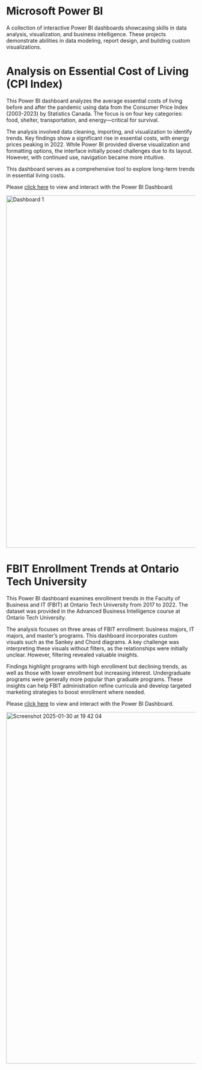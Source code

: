 # Microsoft Power BI
A collection of interactive Power BI dashboards showcasing skills in data analysis, visualization, and business intelligence. These projects demonstrate abilities in data modeling, report design, and building custom visualizations.

# Analysis on Essential Cost of Living (CPI Index)
This Power BI dashboard analyzes the average essential costs of living before and after the pandemic using data from the Consumer Price Index (2003-2023) by Statistics Canada. The focus is on four key categories: food, shelter, transportation, and energy—critical for survival.

The analysis involved data cleaning, importing, and visualization to identify trends. Key findings show a significant rise in essential costs, with energy prices peaking in 2022. While Power BI provided diverse visualization and formatting options, the interface initially posed challenges due to its layout. However, with continued use, navigation became more intuitive.

This dashboard serves as a comprehensive tool to explore long-term trends in essential living costs.

Please [click here](https://app.powerbi.com/view?r=eyJrIjoiYmQ1YzgxMGYtOWI3My00MmI1LWE3YWItOWQyNDM4NmY1YTBmIiwidCI6IjUxY2NhMGUxLTJkNWEtNGQxYi1hYTlhLWRkYWFhNzhhZWVjMiJ9) to view and interact with the Power BI Dashboard. 

<img width="936" alt="Dashboard 1" src="https://github.com/user-attachments/assets/49dab4d7-eddc-4686-a30b-5664291d4c40" />


# FBIT Enrollment Trends at Ontario Tech University
This Power BI dashboard examines enrollment trends in the Faculty of Business and IT (FBIT) at Ontario Tech University from 2017 to 2022. The dataset was provided in the Advanced Business Intelligence course at Ontario Tech University.

The analysis focuses on three areas of FBIT enrollment: business majors, IT majors, and master’s programs. This dashboard incorporates custom visuals such as the Sankey and Chord diagrams. A key challenge was interpreting these visuals without filters, as the relationships were initially unclear. However, filtering revealed valuable insights.

Findings highlight programs with high enrollment but declining trends, as well as those with lower enrollment but increasing interest. Undergraduate programs were generally more popular than graduate programs. These insights can help FBIT administration refine curricula and develop targeted marketing strategies to boost enrollment where needed.

Please [click here](https://app.fabric.microsoft.com/view?r=eyJrIjoiZTBiMzg5NDctZTlkNi00NzBhLTkxNTgtMjQyOTRjZTdmN2ZiIiwidCI6IjUxY2NhMGUxLTJkNWEtNGQxYi1hYTlhLWRkYWFhNzhhZWVjMiJ9) to view and interact with the Power BI Dashboard.

<img width="934" alt="Screenshot 2025-01-30 at 19 42 04" src="https://github.com/user-attachments/assets/9d0b5b55-f986-4611-b18d-734ddcbdec66" />


